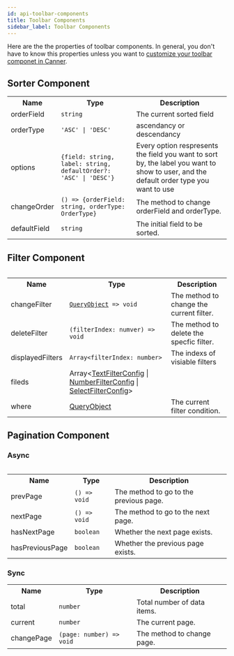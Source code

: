 ```yaml
---
id: api-toolbar-components
title: Toolbar Components
sidebar_label: Toolbar Components
---
```



Here are the the properties of toolbar components. In general, you don't have to know this properties unless you want to [customize your toolbar componet in Canner](guides-customized-toolbar).

## Sorter Component

<table>
  <tr>
    <th>Name</th>
    <th>Type</th>
    <th>Description</th>
  </tr>
  <tr>
    <td>orderField</td>
    <td><code>string</code></td>
    <td>The current sorted field</td>
  </td>
  <tr>
    <td>orderType</td>
    <td><code>'ASC' | 'DESC'</code></td>
    <td>ascendancy or descendancy</td>
  </tr>
  <tr>
    <td>options</td>
    <td><code>{field: string, label: string, defaultOrder?: 'ASC' | 'DESC'}</code></td>
    <td>Every option respresents the field you want to sort by, the label you want to show to user, and the default order type you want to use</td>
  </tr>
  <tr>
    <td>changeOrder</td>
    <td><code>() => {orderField: string, orderType: OrderType}</code></td>
    <td>The method to change orderField and orderType.</td>
  </tr>
  <tr>
    <td>defaultField</td>
    <td><code>string</code></td>
    <td>The initial field to be sorted.</td>
  </tr>
<table>

## Filter Component

<table>
  <tr>
    <th>Name</th>
    <th>Type</th>
    <th>Description</th>
  </tr>
  <tr>
    <td>changeFilter</td>
    <td><code><a href="api-types#queryobject">QueryObject</a> => void</code></td>
    <td>The method to change the current filter.</td>
  </tr>
  <tr>
    <td>deleteFilter</td>
    <td><code>(filterIndex: numver) => void</code></td>
    <td>The method to delete the specfic filter.</td>
  </tr>
  <tr>
    <td>displayedFilters</td>
    <td><code>Array&lt;filterIndex: number></code></td>
    <td>The indexs of visiable filters</td>
  </tr>
  <tr>
    <td>fileds</td>
    <td>Array&lt;<a href="api-types#textfilter">TextFilterConfig</a> | 
        <a href="api-types#numberfilter">NumberFilterConfig</a> | 
        <a href="api-types#selectfilter">SelectFilterConfig</a>></td>
    <td></td>
  </tr>
  <tr>
    <td>where</td>
    <td><a href="api-types#queryobject">QueryObject</a></td>
    <td>The current filter condition.</td>
  </tr>
<table>

## Pagination Component

### Async

<table>
  <tr>
    <th>Name</th>
    <th>Type</th>
    <th>Description</th>
  </tr>
  <tr>
    <td>prevPage</td>
    <td><code>() => void</code></td>
    <td>The method to go to the previous page.</td>
  </tr>
  <tr>
    <td>nextPage</td>
    <td><code>() => void</code></td>
    <td>The method to go to the next page.</td>
  </tr>
  <tr>
    <td>hasNextPage</td>
    <td><code>boolean</code></td>
    <td>Whether the next page exists.</td>
  </tr>
  <tr>
    <td>hasPreviousPage</td>
    <td><code>boolean</code></td>
    <td>Whether the previous page exists.</td>
  </tr>
</table>


### Sync

<table>
  <tr>
    <th>Name</th>
    <th>Type</th>
    <th>Description</th>
  </tr>
  <tr>
    <td>total</td>
    <td><code>number</code></td>
    <td>Total number of data items.</td>
  </tr>
   <tr>
    <td>current</td>
    <td><code>number</code></td>
    <td>The current page.</td>
  </tr>
  <tr>
    <td>changePage</td>
    <td><code>(page: number) => void</code></td>
    <td>The method to change page.</td>
  </tr>
</table>

